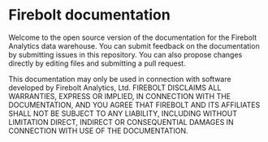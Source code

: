 # Firebolt documentation

Welcome to the open source version of the documentation for the Firebolt Analytics data warehouse. You can submit feedback on the documentation by submitting issues in this repository. You can also propose changes directly by editing files and submitting a pull request.

This documentation may only be used in connection with software developed by Firebolt Analytics, Ltd. FIREBOLT DISCLAIMS ALL WARRANTIES, EXPRESS OR IMPLIED, IN CONNECTION WITH THE DOCUMENTATION, AND YOU AGREE THAT FIREBOLT AND ITS AFFILIATES SHALL NOT BE SUBJECT TO ANY LIABILITY, INCLUDING WITHOUT LIMITATION DIRECT, INDIRECT OR CONSEQUENTIAL DAMAGES IN CONNECTION WITH USE OF THE DOCUMENTATION.
